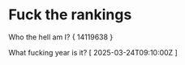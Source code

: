 # Fuck the rankings

Who the hell am I?
{ 14119638 }

What fucking year is it?
[ 2025-03-24T09:10:00Z ]
